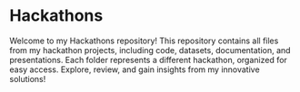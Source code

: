 # Hackathons
Welcome to my Hackathons repository! This repository contains all files from my hackathon projects, including code, datasets, documentation, and presentations. Each folder represents a different hackathon, organized for easy access. Explore, review, and gain insights from my innovative solutions!
